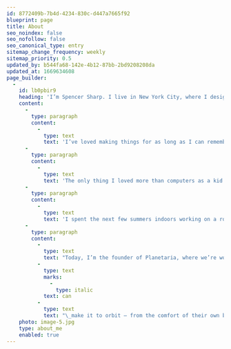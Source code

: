 ```yaml
---
id: 8772409b-7b4d-4234-830c-d447a7665f92
blueprint: page
title: About
seo_noindex: false
seo_nofollow: false
seo_canonical_type: entry
sitemap_change_frequency: weekly
sitemap_priority: 0.5
updated_by: b544fa68-142e-4b12-87bb-2bd9208208da
updated_at: 1669634608
page_builder:
  -
    id: lb0pbir9
    heading: 'I’m Spencer Sharp. I live in New York City, where I design the future.'
    content:
      -
        type: paragraph
        content:
          -
            type: text
            text: 'I’ve loved making things for as long as I can remember, and wrote my first program when I was 6 years old, just two weeks after my mom brought home the brand new Macintosh LC 550 that I taught myself to type on.'
      -
        type: paragraph
        content:
          -
            type: text
            text: 'The only thing I loved more than computers as a kid was space. When I was 8, I climbed the 40-foot oak tree at the back of our yard while wearing my older sister’s motorcycle helmet, counted down from three, and jumped — hoping the tree was tall enough that with just a bit of momentum I’d be able to get to orbit.'
      -
        type: paragraph
        content:
          -
            type: text
            text: 'I spent the next few summers indoors working on a rocket design, while I recovered from the multiple surgeries it took to fix my badly broken legs. It took nine iterations, but when I was 15 I sent my dad’s Blackberry into orbit and was able to transmit a photo back down to our family computer from space.'
      -
        type: paragraph
        content:
          -
            type: text
            text: "Today, I’m the founder of Planetaria, where we’re working on civilian space suits and manned shuttle kits you can assemble at home so that the next generation of kids really\_"
          -
            type: text
            marks:
              -
                type: italic
            text: can
          -
            type: text
            text: "\_make it to orbit — from the comfort of their own backyards."
    photo: image-5.jpg
    type: about_me
    enabled: true
---
```

